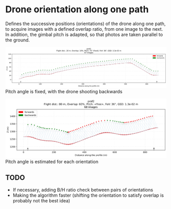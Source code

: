 # Drone orientation along one path

Defines the successive positions (orientations) of the drone along one path, to acquire images with a defined overlap ratio, from one image to the next.
In addition, the gimbal pitch is adapted, so that photos are taken parallel to the ground.

![prof1](/drone_orientation/prof1_orientations.svg)
Pitch angle is fixed, with the drone shooting backwards

![prof2](/drone_orientation/prof2_orientations.svg)
Pitch angle is estimated for each orientation

## TODO

* If necessary, adding B/H ratio check between pairs of orientations
* Making the algorithm faster (shifting the orientation to satisfy overlap is probably not the best idea)
